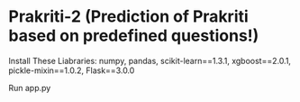 # Prakriti-2 (Prediction of Prakriti based on predefined questions!)
Install These Liabraries:
numpy,
pandas,
scikit-learn==1.3.1,
xgboost==2.0.1,
pickle-mixin==1.0.2,
Flask==3.0.0

Run app.py
